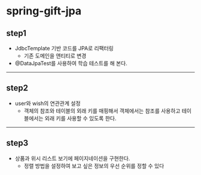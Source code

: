 # spring-gift-jpa

## step1

- JdbcTemplate 기반 코드를 JPA로 리팩터링
  - 기존 도메인을 앤티티로 변경
- @DataJpaTest를 사용하여 학습 테스트를 해 본다.
---
## step2

- user와 wish의 연관관계 설정
  - 객체의 참조와 테이블의 외래 키를 매핑해서 객체에서는 참조를 
  사용하고 테이블에서는 외래 키를 사용할 수 있도록 한다.
---
## step3

- 상품과 위시 리스트 보기에 페이지네이션을 구현한다.
  - 정렬 방법을 설정하여 보고 싶은 정보의 우선 순위를 정할 수 있다